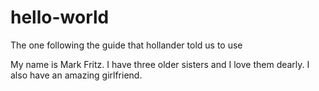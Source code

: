 # hello-world
The one following the guide that hollander told us to use

My name is Mark Fritz. I have three older sisters and I love them dearly. I also have an amazing girlfriend. 
